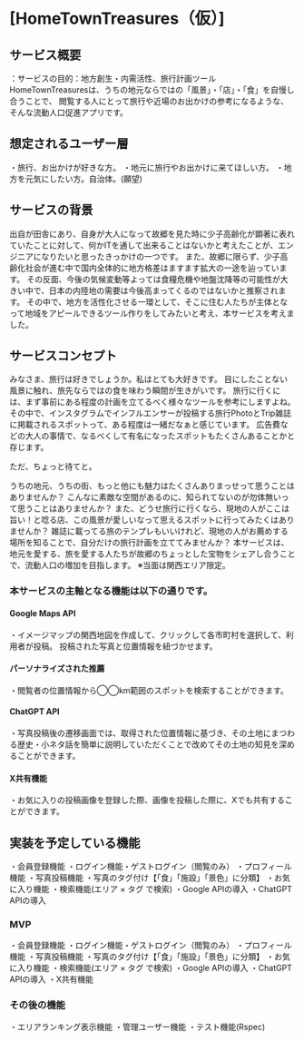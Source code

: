 # [HomeTownTreasures（仮）]

## サービス概要
：サービスの目的：地方創生・内需活性、旅行計画ツール
HomeTownTreasuresは、うちの地元ならではの「風景」・「店」・「食」を自慢し合うことで、
閲覧する人にとって旅行や近場のお出かけの参考になるような、そんな流動人口促進アプリです。

## 想定されるユーザー層
・旅行、お出かけが好きな方。
・地元に旅行やお出かけに来てほしい方。
・地方を元気にしたい方。自治体。(願望)

## サービスの背景
出自が田舎にあり、自身が大人になって故郷を見た時に少子高齢化が顕著に表れていたことに対して、何かITを通して出来ることはないかと考えたことが、エンジニアになりたいと思ったきっかけの一つです。
また、故郷に限らず、少子高齢化社会が進む中で国内全体的に地方格差はますます拡大の一途を辿っています。
その反面、今後の気候変動等よっては食糧危機や地盤沈降等の可能性が大きい中で、日本の内陸地の需要は今後高まってくるのではないかと推察されます。
その中で、地方を活性化させる一環として、そこに住む人たちが主体となって地域をアピールできるツール作りをしてみたいと考え、本サービスを考えました。

## サービスコンセプト
みなさま、旅行は好きでしょうか。私はとても大好きです。
目にしたことない風景に触れ、旅先ならではの食を味わう瞬間が生きがいです。
旅行に行くには、まず事前にある程度の計画を立てるべく様々なツールを参考にしますよね。
その中で、インスタグラムでインフルエンサーが投稿する旅行PhotoとTrip雑誌に掲載されるスポットって、ある程度は一緒だなぁと感じています。
広告費などの大人の事情で、なるべくして有名になったスポットもたくさんあることかと存じます。

ただ、ちょっと待てと。

うちの地元、うちの街、もっと他にも魅力はたくさんありまっせって思うことはありませんか？
こんなに素敵な空間があるのに、知られてないのが勿体無いって思うことはありませんか？
また、どうせ旅行に行くなら、現地の人がここは旨い！と唸る店、この風景が愛しいなって思えるスポットに行ってみたくはありませんか？
雑誌に載ってる旅のテンプレもいいけれど、現地の人がお薦めする場所を知ることで、自分だけの旅行計画を立ててみませんか？
本サービスは、地元を愛する、旅を愛する人たちが故郷のちょっとした宝物をシェアし合うことで、流動人口の増加を目指します。
※当面は関西エリア限定。

### 本サービスの主軸となる機能は以下の通りです。

#### Google Maps API
・イメージマップの関西地図を作成して、クリックして各市町村を選択して、利用者が投稿。 
  投稿された写真と位置情報を紐づかせます。
#### パーソナライズされた推薦
・閲覧者の位置情報から◯◯km範囲のスポットを検索することができます。
#### ChatGPT API
・写真投稿後の遷移画面では、取得された位置情報に基づき、その土地にまつわる歴史・小ネタ話を簡単に説明していただくことで改めてその土地の知見を深めることができます。
#### X共有機能
・お気に入りの投稿画像を登録した際、画像を投稿した際に、Xでも共有することができます。

## 実装を予定している機能
・会員登録機能
・ログイン機能・ゲストログイン（閲覧のみ）
・プロフィール機能
・写真投稿機能
・写真のタグ付け【「食」「施設」「景色」に分類】
・お気に入り機能
・検索機能(エリア × タグ で検索)
・Google APIの導入
・ChatGPT APIの導入

### MVP
・会員登録機能
・ログイン機能・ゲストログイン（閲覧のみ）
・プロフィール機能
・写真投稿機能
・写真のタグ付け【「食」「施設」「景色」に分類】
・お気に入り機能
・検索機能(エリア × タグ で検索)
・Google APIの導入
・ChatGPT APIの導入
・X共有機能
### その後の機能
・エリアランキング表示機能
・管理ユーザー機能
・テスト機能(Rspec)